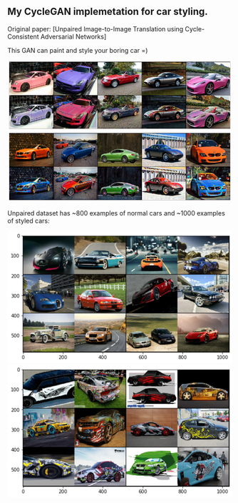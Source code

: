 ## My CycleGAN implemetation for car styling.

Original paper: [Unpaired Image-to-Image Translation
using Cycle-Consistent Adversarial Networks]

This GAN can paint and style your boring car =)

<p align="center">
    <img src="images/test1.png" width="800"\>
    <img src="images/test2.png" width="800"\>
</p>

Unpaired dataset has ~800 examples of normal cars and ~1000 examples of styled cars:

<p align="center">
    <img src="images/train1.png" width="800"\>
    <img src="images/train2.png" width="800"\>
</p>
